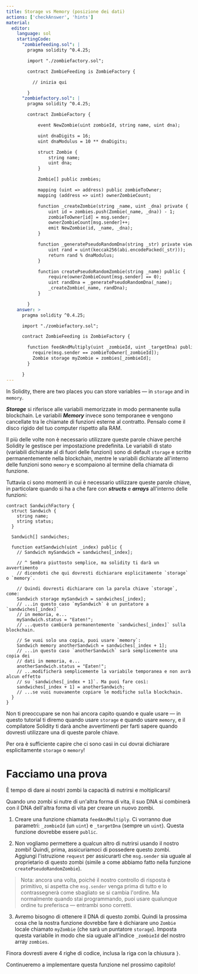 ```yaml
---
title: Storage vs Memory (posizione dei dati)
actions: ['checkAnswer', 'hints']
material:
  editor:
    language: sol
    startingCode:
      "zombiefeeding.sol": |
        pragma solidity ^0.4.25;

        import "./zombiefactory.sol";

        contract ZombieFeeding is ZombieFactory {

          // inizia qui

        }
      "zombiefactory.sol": |
        pragma solidity ^0.4.25;

        contract ZombieFactory {

            event NewZombie(uint zombieId, string name, uint dna);

            uint dnaDigits = 16;
            uint dnaModulus = 10 ** dnaDigits;

            struct Zombie {
                string name;
                uint dna;
            }

            Zombie[] public zombies;

            mapping (uint => address) public zombieToOwner;
            mapping (address => uint) ownerZombieCount;

            function _createZombie(string _name, uint _dna) private {
                uint id = zombies.push(Zombie(_name, _dna)) - 1;
                zombieToOwner[id] = msg.sender;
                ownerZombieCount[msg.sender]++;
                emit NewZombie(id, _name, _dna);
            }

            function _generatePseudoRandomDna(string _str) private view returns (uint) {
                uint rand = uint(keccak256(abi.encodePacked(_str)));
                return rand % dnaModulus;
            }

            function createPseudoRandomZombie(string _name) public {
                require(ownerZombieCount[msg.sender] == 0);
                uint randDna = _generatePseudoRandomDna(_name);
                _createZombie(_name, randDna);
            }

        }
    answer: >
      pragma solidity ^0.4.25;

      import "./zombiefactory.sol";

      contract ZombieFeeding is ZombieFactory {

        function feedAndMultiply(uint _zombieId, uint _targetDna) public {
          require(msg.sender == zombieToOwner[_zombieId]);
          Zombie storage myZombie = zombies[_zombieId];
        }

      }
---
```


In Solidity, there are two places you can store variables — in `storage` and in `memory`.

**_Storage_** si riferisce alle variabili memorizzate in modo permanente sulla blockchain. Le variabili **_Memory_** invece sono temporanee e vengono cancellate tra le chiamate di funzioni esterne al contratto. Pensalo come il disco rigido del tuo computer rispetto alla RAM.

Il più delle volte non è necessario utilizzare queste parole chiave perché Solidity le gestisce per impostazione predefinita. Le variabili di stato (variabili dichiarate al di fuori delle funzioni) sono di default `storage` e scritte permanentemente nella blockchain, mentre le variabili dichiarate all'interno delle funzioni sono `memory` e scompaiono al termine della chiamata di funzione.

Tuttavia ci sono momenti in cui è necessario utilizzare queste parole chiave, in particolare quando si ha a che fare con **_structs_** e **_arrays_** all'interno delle funzioni:

```
contract SandwichFactory {
  struct Sandwich {
    string name;
    string status;
  }

  Sandwich[] sandwiches;

  function eatSandwich(uint _index) public {
    // Sandwich mySandwich = sandwiches[_index];

    // ^ Sembra piuttosto semplice, ma solidity ti darà un avvertimento
    // dicendoti che qui dovresti dichiarare esplicitamente `storage` o `memory`.

    // Quindi dovresti dichiarare con la parola chiave `storage`, come:
    Sandwich storage mySandwich = sandwiches[_index];
    // ...in questo caso `mySandwich` è un puntatore a `sandwiches[_index]`
    // in memoria, e...
    mySandwich.status = "Eaten!";
    // ...questo cambierà permanentemente `sandwiches[_index]` sulla blockchain.

    // Se vuoi solo una copia, puoi usare `memory`:
    Sandwich memory anotherSandwich = sandwiches[_index + 1];
    // ...in questo caso `anotherSandwich` sarà semplicemente una copia dei 
    // dati in memoria, e...
    anotherSandwich.status = "Eaten!";
    // ...modificherà semplicemente la variabile temporanea e non avrà alcun effetto
    // su `sandwiches[_index + 1]`. Ma puoi fare così:
    sandwiches[_index + 1] = anotherSandwich;
    // ...se vuoi nuovamente copiare le modifiche sulla blockchain.
  }
}
```

Non ti preoccupare se non hai ancora capito quando e quale usare — in questo tutorial ti diremo quando usare `storage` e quando usare `memory`, e il compilatore Solidity ti darà anche avvertimenti per farti sapere quando dovresti utilizzare una di queste parole chiave.

Per ora è sufficiente capire che ci sono casi in cui dovrai dichiarare esplicitamente `storage` o `memory`!

# Facciamo una prova

È tempo di dare ai nostri zombi la capacità di nutrirsi e moltiplicarsi!

Quando uno zombi si nutre di un'altra forma di vita, il suo DNA si combinerà con il DNA dell'altra forma di vita per creare un nuovo zombi.

1. Creare una funzione chiamata `feedAndMultiply`. Ci vorranno due parametri: `_zombieId` (un `uint`) e `_targetDna` (sempre un `uint`). Questa funzione dovrebbe essere `public`.

2. Non vogliamo permettere a qualcun altro di nutrirsi usando il nostro zombi! Quindi, prima, assicuriamoci di possedere questo zombi. Aggiungi l'istruzione `request` per assicurarti che `msg.sender` sia uguale al proprietario di questo zombi (simile a come abbiamo fatto nella funzione `createPseudoRandomZombie`).

> Nota: ancora una volta, poiché il nostro controllo di risposta è primitivo, si aspetta che `msg.sender` venga prima di tutto e lo contrassegnerà come sbagliato se si cambia l'ordine. Ma normalmente quando stai programmando, puoi usare qualunque ordine tu preferisca — entrambi sono corretti.

3. Avremo bisogno di ottenere il DNA di questo zombi. Quindi la prossima cosa che la nostra funzione dovrebbe fare è dichiarare uno `Zombie` locale chiamato `myZombie` (che sarà un puntatore `storage`). Imposta questa variabile in modo che sia uguale all'indice `_zombieId` del nostro array `zombies`.

Finora dovresti avere 4 righe di codice, inclusa la riga con la chiusura `}`. 

Continueremo a implementare questa funzione nel prossimo capitolo!
